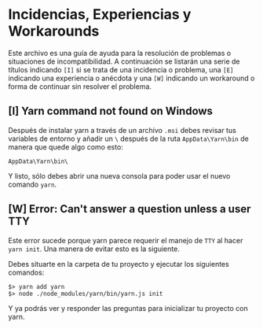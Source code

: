 # Incidencias, Experiencias y Workarounds

Este archivo es una guía de ayuda para la resolución de problemas o situaciones de incompatibilidad. A continuación se listarán una serie de títulos indicando ``[I]`` si se trata de una incidencia o problema, una ``[E]`` indicando una experiencia o anécdota y una ``[W]`` indicando un workaround o forma de continuar sin resolver el problema.

## [I] Yarn command not found on Windows

Después de instalar yarn a través de un archivo ``.msi`` debes revisar tus variables de entorno y añadir un ``\`` después de la ruta ``AppData\Yarn\bin`` de manera que quede algo como esto:

```
AppData\Yarn\bin\
```

Y listo, sólo debes abrir una nueva consola para poder usar el nuevo comando ``yarn``.

## [W] Error: Can't answer a question unless a user TTY

Este error sucede porque yarn parece requerir el manejo de ``TTY`` al hacer ``yarn init``. Una manera de evitar esto es la siguiente.

Debes situarte en la carpeta de tu proyecto y ejecutar los siguientes comandos:

```
$> yarn add yarn
$> node ./node_modules/yarn/bin/yarn.js init
```

Y ya podrás ver y responder las preguntas para inicializar tu proyecto con yarn.